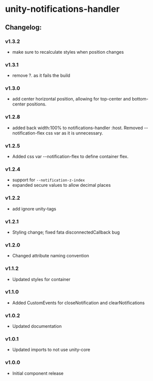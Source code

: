 # unity-notifications-handler

## Changelog:

### v1.3.2
- make sure to recalculate styles when position changes

### v1.3.1
- remove ?. as it fails the build

### v1.3.0
 - add center horizontal position, allowing for top-center and bottom-center positions.

### v1.2.8
 - added back width:100% to notifications-handler :host. Removed --notification-flex css var as it is unnecessary.

### v1.2.5
- Added css var --notification-flex to define container flex.

### v1.2.4
- support for `--notification-z-index`
- expanded secure values to allow decimal places

### v1.2.2
- add ignore unity-tags

### v1.2.1
- Styling change; fixed fata disconnectedCallback bug

### v1.2.0
- Changed attribute naming convention

### v1.1.2
- Updated styles for container

### v1.1.0
 - Added CustomEvents for closeNotification and clearNotifications

### v1.0.2
 - Updated documentation

### v1.0.1
 - Updated imports to not use unity-core

### v1.0.0
 - Initial component release
